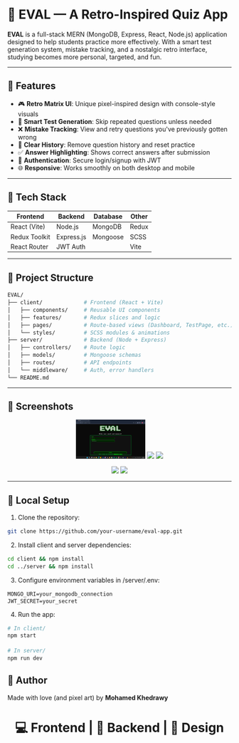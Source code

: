 # 🧠 EVAL — A Retro-Inspired Quiz App

**EVAL** is a full-stack MERN (MongoDB, Express, React, Node.js) application designed to help students practice more effectively. With a smart test generation system, mistake tracking, and a nostalgic retro interface, studying becomes more personal, targeted, and fun.

---

## 🚀 Features

- 🎮 **Retro Matrix UI**: Unique pixel-inspired design with console-style visuals
- 🧠 **Smart Test Generation**: Skip repeated questions unless needed
- ❌ **Mistake Tracking**: View and retry questions you've previously gotten wrong
- 🧼 **Clear History**: Remove question history and reset practice
- ✅ **Answer Highlighting**: Shows correct answers after submission
- 🔐 **Authentication**: Secure login/signup with JWT
- 🌐 **Responsive**: Works smoothly on both desktop and mobile

---

## 🧩 Tech Stack

| Frontend       | Backend         | Database   | Other     |
|----------------|-----------------|------------|-----------|
| React (Vite)   | Node.js         | MongoDB    | Redux     |
| Redux Toolkit  | Express.js      | Mongoose   | SCSS      |
| React Router   | JWT Auth        |            | Vite      |

---

## 📂 Project Structure

```bash
EVAL/
├── client/             # Frontend (React + Vite)
│   ├── components/     # Reusable UI components
│   ├── features/       # Redux slices and logic
│   ├── pages/          # Route-based views (Dashboard, TestPage, etc.)
│   └── styles/         # SCSS modules & animations
├── server/             # Backend (Node + Express)
│   ├── controllers/    # Route logic
│   ├── models/         # Mongoose schemas
│   ├── routes/         # API endpoints
│   └── middleware/     # Auth, error handlers
└── README.md
```

---


## 📸 Screenshots

<p align="center">
  <img src="client/public/screenshots/login.png" width="31%" />
  <img src="public/screenshots/login.png" width="31%" />
  <img src="public/screenshots/mistake.png" width="31%" />
</p>

<p align="center">
  <img src="public/screenshots/clear-repeats.png" width="48%" />
  <img src="public/screenshots/login.png" width="48%" />
</p>

---

## 🧪 Local Setup

1. Clone the repository:

```bash
git clone https://github.com/your-username/eval-app.git
```

2. Install client and server dependencies:

```bash
cd client && npm install
cd ../server && npm install
```

3. Configure environment variables in /server/.env:

```env
MONGO_URI=your_mongodb_connection
JWT_SECRET=your_secret
```

4. Run the app:

```bash
# In client/
npm start

# In server/
npm run dev
```

## 👾 Author
Made with love (and pixel art) by **Mohamed Khedrawy**
# <p align=center>💻 Frontend | 🧠 Backend | 🎨 Design </p>
